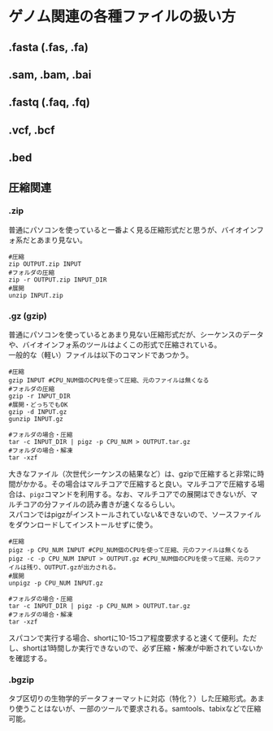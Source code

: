 # ゲノム関連の各種ファイルの扱い方

## .fasta (.fas, .fa)
## .sam, .bam, .bai
## .fastq (.faq, .fq)
## .vcf, .bcf
## .bed

## 圧縮関連
### .zip
普通にパソコンを使っていると一番よく見る圧縮形式だと思うが、バイオインフォ系だとあまり見ない。
```
#圧縮
zip OUTPUT.zip INPUT
#フォルダの圧縮
zip -r OUTPUT.zip INPUT_DIR
#展開
unzip INPUT.zip
```
### .gz (gzip)
普通にパソコンを使っているとあまり見ない圧縮形式だが、シーケンスのデータや、バイオインフォ系のツールはよくこの形式で圧縮されている。<br>
一般的な（軽い）ファイルは以下のコマンドであつかう。
```
#圧縮
gzip INPUT #CPU_NUM個のCPUを使って圧縮、元のファイルは無くなる
#フォルダの圧縮
gzip -r INPUT_DIR
#展開・どっちでもOK
gzip -d INPUT.gz
gunzip INPUT.gz

#フォルダの場合・圧縮
tar -c INPUT_DIR | pigz -p CPU_NUM > OUTPUT.tar.gz
#フォルダの場合・解凍
tar -xzf
```
大きなファイル（次世代シーケンスの結果など）は、gzipで圧縮すると非常に時間がかかる。その場合はマルチコアで圧縮すると良い。マルチコアで圧縮する場合は、`pigz`コマンドを利用する。なお、マルチコアでの展開はできないが、マルチコアの分ファイルの読み書きが速くなるらしい。<br>
スパコンではpigzがインストールされていない&できないので、ソースファイルをダウンロードしてインストールせずに使う。
```
#圧縮
pigz -p CPU_NUM INPUT #CPU_NUM個のCPUを使って圧縮、元のファイルは無くなる
pigz -c -p CPU_NUM INPUT > OUTPUT.gz #CPU_NUM個のCPUを使って圧縮、元のファイルは残り、OUTPUT.gzが出力される。
#展開
unpigz -p CPU_NUM INPUT.gz

#フォルダの場合・圧縮
tar -c INPUT_DIR | pigz -p CPU_NUM > OUTPUT.tar.gz
#フォルダの場合・解凍
tar -xzf
```
スパコンで実行する場合、shortに10-15コア程度要求すると速くて便利。ただし、shortは1時間しか実行できないので、必ず圧縮・解凍が中断されていないかを確認する。

### .bgzip
タブ区切りの生物学的データフォーマットに対応（特化？）した圧縮形式。あまり使うことはないが、一部のツールで要求される。samtools、tabixなどで圧縮可能。
